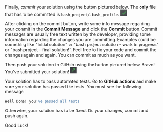 Finally, *commit* your solution using the button pictured below. The **only** file that has to be committed is `bash_project/.bash_profile`.
![.guides/img/check](./check.png)

After clicking on the commit button, write some info message regarding your commit in the **Commit Message** and click the **Commit** button. Commit messages are usually free text written by the developer, providing some information regarding the changes you are committing. Examples could be something like "initial solution" or "bash project solution - work in progress" or "bash project - final solution!". Feel free to fix your code and commit the changes again and again. You can commit as much as you want.

Then push your solution to GitHub using the button pictured below. Bravo! You've submitted your solution!
![.guides/img/up](./up.png)

Your solution has to pass automated tests. Go to **GitHub actions** and make sure your solution has passed the tests. You must see the following message:
```bash
Well Done! you've passed all tests
```
Otherwise, your solution has to be fixed. Do your changes, commit and push again.

Good Luck!